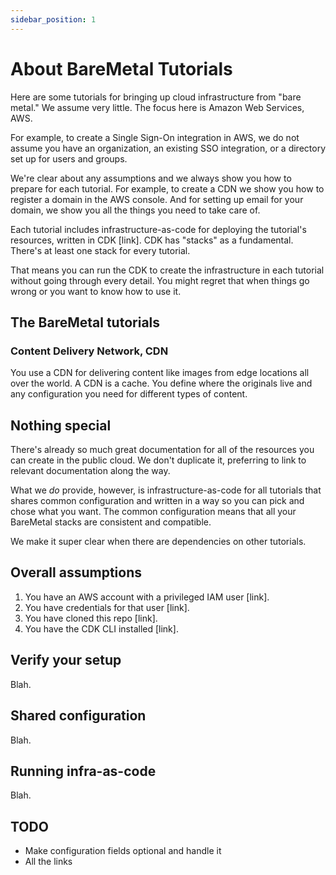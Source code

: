```yaml
---
sidebar_position: 1
---
```


# About BareMetal Tutorials

Here are some tutorials for bringing up cloud infrastructure from "bare metal." We assume very little. The focus here is Amazon Web Services, AWS.

For example, to create a Single Sign-On integration in AWS, we do not assume you have an organization, an existing SSO integration, or a directory set up for users and groups.

We're clear about any assumptions and we always show you how to prepare for each tutorial. For example, to create a CDN we show you how to register a domain in the AWS console. And for setting up email for your domain, we show you all the things you need to take care of.

Each tutorial includes infrastructure-as-code for deploying the tutorial's resources, written in CDK [link]. CDK has "stacks" as a
fundamental. There's at least one stack for every tutorial.

That means you can run the CDK to create the infrastructure in each tutorial without going through every detail. You might regret that
when things go wrong or you want to know how to use it. 

## The BareMetal tutorials

### Content Delivery Network, CDN

You use a CDN for delivering content like images from edge locations all over the world. A CDN is a cache. You define where the originals live and any configuration you need for different types of content.

## Nothing special

There's already so much great documentation for all of the resources you can create in the public cloud. We don't duplicate it, preferring
to link to relevant documentation along the way.

What we _do_ provide, however, is infrastructure-as-code for all tutorials that shares common configuration and written in a way so
you can pick and chose what you want. The common configuration means that all your BareMetal stacks are consistent and compatible.

We make it super clear when there are dependencies on other tutorials.

## Overall assumptions

1. You have an AWS account with a privileged IAM user [link].
1. You have credentials for that user [link].
1. You have cloned this repo [link].
1. You have the CDK CLI installed [link].

## Verify your setup

Blah.

## Shared configuration

Blah.

## Running infra-as-code

Blah.

## TODO

- Make configuration fields optional and handle it
- All the links
